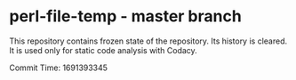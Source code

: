 # perl-file-temp - master branch

This repository contains frozen state of the repository.
Its history is cleared. It is used only for static code
analysis with Codacy.

Commit Time: 1691393345
